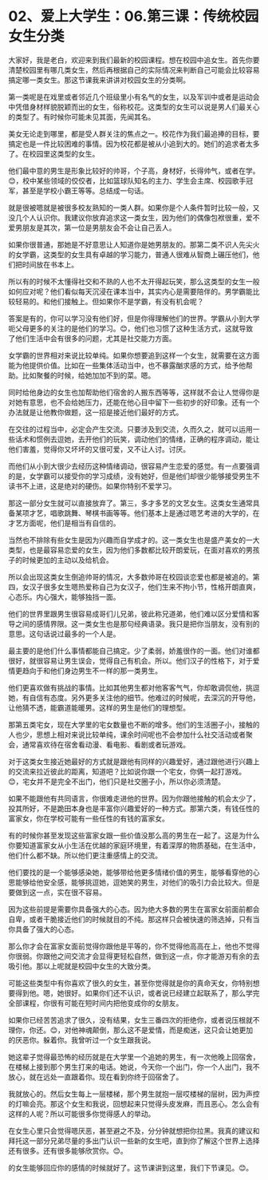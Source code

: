 # 02、爱上大学生：06.第三课：传统校园女生分类

大家好，我是老白，欢迎来到我们最新的校园课程。想在校园中追女生。首先你要清楚校园里有哪几类女生，然后再根据自己的实际情况来判断自己可能会比较容易搞定哪一类女生。那这节课我来讲讲对校园女生的分类啊。

第一类呢是在戏里或者邻近几个班级里小有名气的女生，以及军训中或者是运动会中凭借身材样貌脱颖而出的女生，俗称校花。这类型的女生可以说是男人们最关心的类型了。有时候你可能未见其面，先闻其名。

美女无论走到哪里，都是受人群关注的焦点之一。校花作为我们最追捧的目标，要搞定也是一件比较困难的事情。因为校花都是被从小追到大的。她们的追求者太多了。在校园里这类型的女生。

他们最中意的男生是形象比较好的帅哥，个子高，身材好，长得帅气，或者在学。😊，校中某些领域的佼佼者，比如篮球队知名的主力、学生会主席、校园歌手冠军，甚至是学校小霸王等等。总结成一句话。

就是很被嗯就是被很多校友熟知的一类人群。如果你是个人条件暂时比较一般，又没几个人认识你。我建议你放弃追求这一类女生，因为他们的偶像包袱很重，爱不爱男朋友是其次，第一位是男朋友会不会让自己丢人。

如果你很普通，那她是不好意思让人知道你是她男朋友的。那第二类不识人先尖火的女学霸，这类型的女生具有卓越的学习能力，普通人很难从智商上碾压他们，他们把时间放在书本上。

所以有的时候不太懂得社交和不熟的人也不太开得起玩笑，那么这类型的女生一般如何应对呢？他们看似每天沉浸在课本当中，其实内心是需要陪伴的。男学霸能比较轻易的。和他们接触上。但如果你不是学霸，有没有机会呢？

答案是有的，你可以学习没有他们好，但是你得理解他们的世界。学霸从小到大学呃父母更多的关注的是他们的学习。😊，他们也习惯了这种生活方式，这就导致了他们生活中会有很多的问题，尤其是社交能力方面。

女学霸的世界相对来说比较单纯。如果你想要追到这样一个女生，就需要在这方面能为他提供价值。比如在一些集体活动当中，也不暴露酗求感的方式，给予他帮助。比如聚餐的时候，给她加加不到的菜。嗯。

同时给他身边的女生也加帮助他们宿舍的人搬东西等等，这样就不会让人觉得你是对她有意思，也不会给她压力，还能在他心目中留下一些初步的好印象。还有一个办法就是让他教你做题，这一招是接近他们最好的方式。

在交往的过程当中，必定会产生交流。只要涉及到交流，久而久之，就可以运用一些话术和惯例去逗她，去开他们的玩笑，调动他们的情绪，正确的程序调动，能让他们害羞，觉得你又坏坏的又很可爱，又不让人讨。讨厌。

而他们从小到大很少去经历这种情绪调动，很容易产生恋爱的感觉。有一点要强调的是，女学霸可以接受你的学习成绩，没有她好，但是他们却很少能够接受男生不读书不上进，这是绝对的硬伤。如果你特别不爱学习。

那这一部分女生就可以直接放弃了。第三，多才多艺的文艺女生。这类女生通常具备某项才艺，唱歌跳舞、琴棋书画等等。他们基本上是通过嗯艺考进的大学的，在才艺方面呢，他们是相当有自信的。

当然也不排除有些女生是因为兴趣而自学成才的。这一类女生也是盛产美女的一大类型，也是最容易恋爱的女生，因为他们多数都比较开朗爱玩，在面对喜欢的男孩子的时候更加的主动以及给机会。

所以会出现这类女生倒追帅哥的情况，大多数帅哥在校园谈恋爱也都是被追的。第四，女汉子很多女生嗯热爱称自己为女汉子，他们生来不拘小节，性格开朗直爽，心态乐。内心强大，能够独挡一面。

他们的世界里跟男生很容易成哥们儿兄弟，彼此称兄道弟，他们难以区分爱情和客导之间的感情界限。这一类女生也是那句经典语录。我只是把你当朋友，没有别的意思。这句话说过最多的一个人是。

最主要的是他们什么事情都能自己搞定。少了柔弱，娇羞很作的一面。他们对谁都很好，就很容易让男生误会，觉得自己有机会。所以。他们汉子的性格下，对于爱情更趋向于和他们身边男生不一样的那一类男生。

他们更喜欢做有挑战的事情。比如其他男生都对他客客气气，你却敢调侃他，挑逗她，有自信有态度。另外更多关注他的细节。他难过的时候呢，去深沉的开导他，让他猜不透，能霸道能暖男。这样的男生是他们的理想型。

那第五类宅女，现在大学里的宅女数量也不断的增多。他们的生活圈子小，接触的人也少，思想上相对来说比较单纯，课余时间呢也不会参加什么社交活动或者聚会，通常喜欢待在宿舍看动漫、看电影、看剧或者玩游戏。

对于这类女生接近她最好的方式就是跟他有同样的兴趣爱好，通过跟他进行兴趣上的交流来拉近彼此的距离，知道吧？比如说你跟一个宅女，你俩一起打游戏。😊，宅女并不是完全不出门，他们只是社交圈子小，所以你必须清楚。

如果不能跟他有共同语言，你很难走进他的世界。因为你跟他接触的机会太少了，投其所好，不是跪田本身也是丰富你兴趣爱好的一种方式。那第六类，有钱任性的富家女，你在学校可能有一些任性的有钱的富家女。

有的时候你甚至发现这些富家女跟一些价值没那么高的男生在一起了。这是为什么你要知道富家女从小生活在优越的家庭环境里，有着深厚的物质基础，在生活中，他们什么都不缺。所以他们更注重感情上的交流。

他们要找的是一个能够感染她，能够带给他更多情绪价值的男生，能够看穿他的心思能够给他安全感，能够挑逗她，逗她笑的男生，对他们的吸引力会比较大。但是要做到这一点，实在很不容易。

因为这些前提是需要你具备强大的心态。因为绝大多数的男生在富家女前面前都会自卑，或者干脆接近他们的时候就目的不纯。那这样只会被快速的筛选掉，只有当你具备了强大的心态。

那么你才会在富家女面前觉得你跟他是平等的，你不觉得他高高在上，他也不觉得你很弱。你跟他之间交流才会显得更轻松自然，做到这一点，你才能游刃有余的去吸引他。那以上呢就是校园中女生的大致分类。

可能这些类型中有你喜欢了很久的女生，甚至你觉得就是你的真命天女，你特别想要得到他。嗯，她很好。如果你们还不认识，或者说已经建立起联系了，那么学完全部课程，你很有可能在短时间内把他变成你的女朋友。

如果你已经苦苦追求了很久，没有结果，女生三番四次的拒绝你，或者说压根就不理你，你还。😊，对他神魂颠倒，那么这不是爱情，而是痴迷，这只会让她更加的厌恶你。躲着你。我曾听过一个女生跟我说。

她这辈子觉得最恐怖的经历就是在大学里一个追她的男生，有一次他晚上回宿舍，在楼梯上接到那个男生打来的电话。她说，今天你一个出门，你一个人出门，我不放心，就在远处一直跟着你。现在看到你终于回宿舍了。

我就放心的。然后女生每上一层楼梯，那个男生就抱一层哎楼梯的层树，因为声控的灯嘛会亮。那这个女生和我说，回想起来只觉得头皮发麻，而且恶心。怎么会有这样的人呢？所以可能很多你觉得感人的举动。

在女生心里只会觉得嗯厌恶，甚至避之不及，分分钟就想把你拉黑。我真的建议和拜托这一部分兄弟尽量的多出门认识一些新的女生吧，直到你了解这个世界上选择还有很多。还有很多能够欣赏你。😊。

的女生能够回应你的感情的时候就好了。这节课讲到这里，我们下节课见。😊。